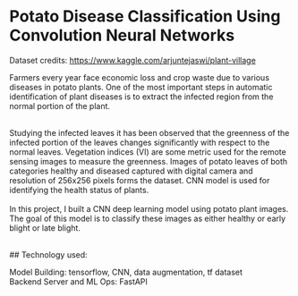 # Potato Disease Classification Using Convolution Neural Networks

Dataset credits: https://www.kaggle.com/arjuntejaswi/plant-village

Farmers every year face economic loss and crop waste due to various diseases in potato plants.  One of the most important steps in automatic identification of plant diseases is to extract the infected region from the normal portion of the plant. 

<br> Studying the infected leaves it has been observed that the greenness of the infected portion of the leaves changes significantly with respect to the normal leaves. Vegetation indices (VI) are some metric used for the remote sensing images to measure the greenness. Images of potato leaves of both categories healthy and diseased captured with digital camera and resolution of 256x256 pixels forms the dataset. CNN model is used for identifying the health status of plants.<br><br>
In this project, I built a CNN deep learning model using potato plant images. The goal of this model is to classify these images as either healthy or early blight or late blight. 

<br> 
## Technology used:

Model Building: tensorflow, CNN, data augmentation, tf dataset <br>
Backend Server and ML Ops: FastAPI <br>
